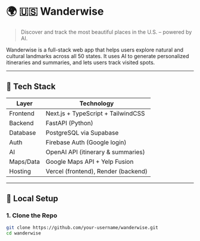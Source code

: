 # 🌍 🇺🇸 Wanderwise

> Discover and track the most beautiful places in the U.S. – powered by AI.

Wanderwise is a full-stack web app that helps users explore natural and cultural landmarks across all 50 states. It uses AI to generate personalized itineraries and summaries, and lets users track visited spots.

---

## 🚀 Tech Stack

| Layer     | Technology |
|-----------|------------|
| Frontend  | Next.js + TypeScript + TailwindCSS |
| Backend   | FastAPI (Python) |
| Database  | PostgreSQL via Supabase |
| Auth      | Firebase Auth (Google login) |
| AI        | OpenAI API (itinerary & summaries) |
| Maps/Data | Google Maps API + Yelp Fusion |
| Hosting   | Vercel (frontend), Render (backend) |

---

## 🔧 Local Setup

### 1. Clone the Repo
```bash
git clone https://github.com/your-username/wanderwise.git
cd wanderwise
